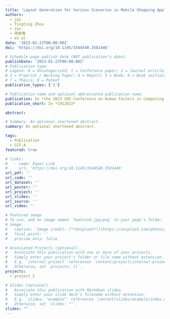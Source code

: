 ```yaml
---
title: 'Layout Generation for Various Scenarios in Mobile Shopping Applications'
authors:
  - jqz
  - Tingting Zhou
  - zyx
  - 陈柳青
  - et al
date: '2023-01-23T00:00:00Z'
doi: 'https://doi.org/10.1145/3544548.3581446'

# Schedule page publish date (NOT publication's date).
publishDate: '2023-01-23T00:00:00Z'
# Publication type.
# Legend: 0 = Uncategorized; 1 = Conference paper; 2 = Journal article;
# 3 = Preprint / Working Paper; 4 = Report; 5 = Book; 6 = Book section;
# 7 = Thesis; 8 = Patent
publication_types: ['1']

# Publication name and optional abbreviated publication name.
publication: In *the 2023 CHI Conference on Human Factors in Computing Systems*
publication_short: In *CHI2023*

abstract: 

# Summary. An optional shortened abstract.
summary: An optional shortened abstract.

tags:
  - Publication
  - CCF-A
featured: true

# links:
#   - name: Paper Link
#     url: 'https://doi.org/10.1145/3544548.3581446'
url_pdf: ''
url_code: ''
url_dataset: ''
url_poster: ''
url_project: ''
url_slides: ''
url_source: ''
url_video: ''

# Featured image
# To use, add an image named `featured.jpg/png` to your page's folder.
# image:
#   caption: 'Image credit: [**Unsplash**](https://unsplash.com/photos/pLCdAaMFLTE)'
#   focal_point: ''
#   preview_only: false

# Associated Projects (optional).
#   Associate this publication with one or more of your projects.
#   Simply enter your project's folder or file name without extension.
#   E.g. `internal-project` references `content/project/internal-project/index.md`.
#   Otherwise, set `projects: []`.
projects:
  - project_2

# Slides (optional).
#   Associate this publication with Markdown slides.
#   Simply enter your slide deck's filename without extension.
#   E.g. `slides: "example"` references `content/slides/example/index.md`.
#   Otherwise, set `slides: ""`.
slides: ""
---
```


<!-- {{% callout note %}}
Click the _Cite_ button above to demo the feature to enable visitors to import publication metadata into their reference management software.
{{% /callout %}}

Supplementary notes can be added here, including [code and math](https://wowchemy.com/docs/content/writing-markdown-latex/). -->